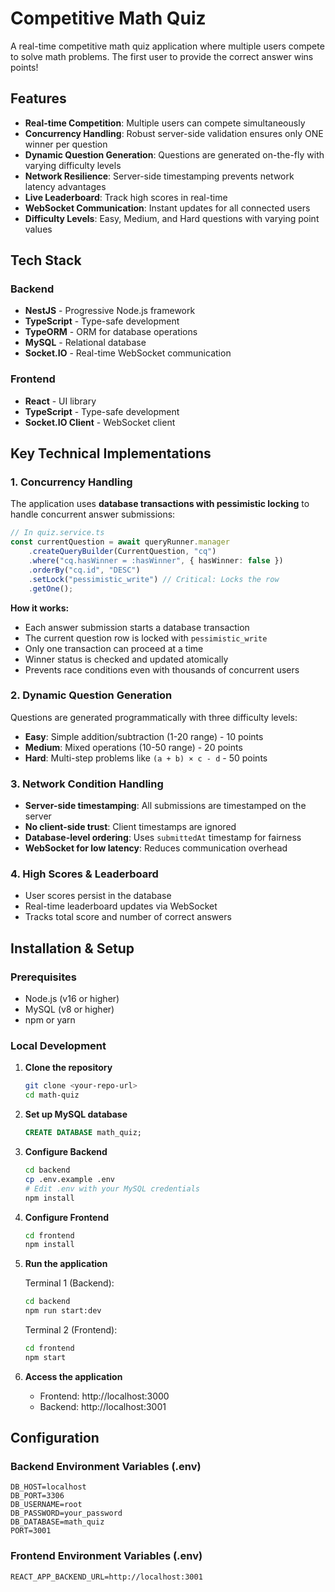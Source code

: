 # Competitive Math Quiz

A real-time competitive math quiz application where multiple users compete to solve math problems. The first user to provide the correct answer wins points!

## Features

-   **Real-time Competition**: Multiple users can compete simultaneously
-   **Concurrency Handling**: Robust server-side validation ensures only ONE winner per question
-   **Dynamic Question Generation**: Questions are generated on-the-fly with varying difficulty levels
-   **Network Resilience**: Server-side timestamping prevents network latency advantages
-   **Live Leaderboard**: Track high scores in real-time
-   **WebSocket Communication**: Instant updates for all connected users
-   **Difficulty Levels**: Easy, Medium, and Hard questions with varying point values

## Tech Stack

### Backend

-   **NestJS** - Progressive Node.js framework
-   **TypeScript** - Type-safe development
-   **TypeORM** - ORM for database operations
-   **MySQL** - Relational database
-   **Socket.IO** - Real-time WebSocket communication

### Frontend

-   **React** - UI library
-   **TypeScript** - Type-safe development
-   **Socket.IO Client** - WebSocket client

## Key Technical Implementations

### 1. Concurrency Handling

The application uses **database transactions with pessimistic locking** to handle concurrent answer submissions:

```typescript
// In quiz.service.ts
const currentQuestion = await queryRunner.manager
    .createQueryBuilder(CurrentQuestion, "cq")
    .where("cq.hasWinner = :hasWinner", { hasWinner: false })
    .orderBy("cq.id", "DESC")
    .setLock("pessimistic_write") // Critical: Locks the row
    .getOne();
```

**How it works:**

-   Each answer submission starts a database transaction
-   The current question row is locked with `pessimistic_write`
-   Only one transaction can proceed at a time
-   Winner status is checked and updated atomically
-   Prevents race conditions even with thousands of concurrent users

### 2. Dynamic Question Generation

Questions are generated programmatically with three difficulty levels:

-   **Easy**: Simple addition/subtraction (1-20 range) - 10 points
-   **Medium**: Mixed operations (10-50 range) - 20 points
-   **Hard**: Multi-step problems like `(a + b) × c - d` - 50 points

### 3. Network Condition Handling

-   **Server-side timestamping**: All submissions are timestamped on the server
-   **No client-side trust**: Client timestamps are ignored
-   **Database-level ordering**: Uses `submittedAt` timestamp for fairness
-   **WebSocket for low latency**: Reduces communication overhead

### 4. High Scores & Leaderboard

-   User scores persist in the database
-   Real-time leaderboard updates via WebSocket
-   Tracks total score and number of correct answers

## Installation & Setup

### Prerequisites

-   Node.js (v16 or higher)
-   MySQL (v8 or higher)
-   npm or yarn

### Local Development

1. **Clone the repository**

    ```bash
    git clone <your-repo-url>
    cd math-quiz
    ```

2. **Set up MySQL database**

    ```sql
    CREATE DATABASE math_quiz;
    ```

3. **Configure Backend**

    ```bash
    cd backend
    cp .env.example .env
    # Edit .env with your MySQL credentials
    npm install
    ```

4. **Configure Frontend**

    ```bash
    cd frontend
    npm install
    ```

5. **Run the application**

    Terminal 1 (Backend):

    ```bash
    cd backend
    npm run start:dev
    ```

    Terminal 2 (Frontend):

    ```bash
    cd frontend
    npm start
    ```

6. **Access the application**
    - Frontend: http://localhost:3000
    - Backend: http://localhost:3001

## Configuration

### Backend Environment Variables (.env)

```env
DB_HOST=localhost
DB_PORT=3306
DB_USERNAME=root
DB_PASSWORD=your_password
DB_DATABASE=math_quiz
PORT=3001
```

### Frontend Environment Variables (.env)

```env
REACT_APP_BACKEND_URL=http://localhost:3001
```
